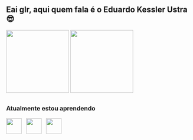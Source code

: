 ## Eai glr, aqui quem fala é o Eduardo Kessler Ustra 😎

<div>
<img height=170em src ="https://github-readme-stats.vercel.app/api?username=KesslerUstra&theme=merko&hide_border=true&locale=pt-br&border_radius=15px&custom_title=Estatísticas KesslerUstra">
<img height=170em src ="https://github-readme-stats.vercel.app/api/top-langs/?username=anuraghazra&layout=compact&theme=merko&hide_border=true&locale=pt-br&border_radius=15px">
</div>

##

### Atualmente estou aprendendo
<div>
  <img align="center" width=42px src="https://cdn.jsdelivr.net/gh/devicons/devicon/icons/css3/css3-original.svg" />
  &nbsp;
  <img align="center" width=42px src="https://cdn.jsdelivr.net/gh/devicons/devicon/icons/dotnetcore/dotnetcore-plain.svg" />
  &nbsp;
  <img align="center" width=42px src="https://cdn.jsdelivr.net/gh/devicons/devicon/icons/javascript/javascript-plain.svg" />
 </div>
